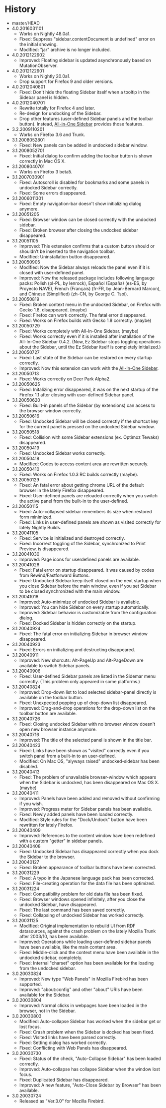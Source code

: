 # History

 - master/HEAD
 - 4.0.2016031101
   * Works on Nightly 48.0a1.
   * Fixed: Suppress "sidebar.contentDocument is undefined" error on the initial showing.
   * Modified: "jar" archive is no longer included.
 - 4.0.2012122902
   * Improved: Floating sidebar is updated asynchronously based on MutationObserver.
 - 4.0.2012122901
   * Works on Nightly 20.0a1.
   * Drop support for Firefox 9 and older versions.
 - 4.0.2012040801
   * Fixed: Don't hide the floating Sidebar itself when a tooltip in the Sidebar panel is hidden.
 - 4.0.2012040701
   * Rewrite totally for Firefox 4 and later.
   * Re-design for undocking of the Sidebar.
   * Drop other features (user-defined Sidebar panels and the toolbar button). Instead, [All-in-One Sidebar](https://addons.mozilla.org/firefox/addon/all-in-one-sidebar/) provides those features.
 - 3.2.2009110201
   * Works on Firefox 3.6 and Trunk.
 - 3.1.2008052801
   * Fixed: New panels can be added in undocked sidebar window.
 - 3.1.2008052701
   * Fixed: Initial dialog to confirm adding the toolbar button is shown correctly in Mac OS X.
 - 3.1.2008040701
   * Works on Firefox 3 beta5.
 - 3.1.2007030901
   * Fixed: Autoscroll is disabled for bookmarks and some panels in undocked Sidebar correctly.
   * Fixed: Some errors disappeared.
 - 3.1.2006011301
   * Fixed: Empty navigation-bar doesn't show initializing dialog anymore.
 - 3.1.20051205
   * Fixed: Browser window can be closed correctly with the undocked sidebar.
   * Fixed: Broken browser after closing the undocked sidebar disappeared.
 - 3.1.20051105
   * Improved: This extension confirms that a custom button should or shouldn't be inserted to the navigation toolbar.
   * Modified: Uninstallation button disappeared.
 - 3.1.20050905
   * Modified: Now the Sidebar always reloads the panel even if it is closed with user-defined panel.
   * Improved: Now the released package includes following langauge packs: Polish (pl-PL, by lenrock), Español (España) (es-ES, by Proyecto NAVE), French (Français) (fr-FR, by Jean-Bernard Marcon), and Chinese (Simplified) (zh-CN, by George C. Tsoi).
 - 3.1.20050819
   * Fixed: Broken context menu in the undocked Sidebar, on Firefox with Gecko 1.8, disappeared. (maybe)
   * Fixed: Firefox can work correctly. The fatal error disappeared.
   * Fixed: Works on Firefox builds with Gecko 1.8 correctly. (maybe)
 - 3.1.20050729
   * Fixed: Works completely with All-In-One Sidebar. (maybe)
   * Fixed: Works correctly even if it is installed after installation of the All-In-One Sidebar 0.4.2. (Now, Ez Sidebar stops toggling operations about the Sidebar, until the Ez Sidebar itself is completely initialized.)
 - 3.1.20050727
   * Fixed: Last state of the Sidebar can be restored on every startup correctly.
   * Improved: Now this extension can work with the [All-In-One Sidebar](http://firefox.exxile.net/).
 - 3.1.20050713
   * Fixed: Works correctly on Deer Park Alpha2.
 - 3.1.20050625
   * Fixed: Initalizing error disappeared, it was on the next startup of the Firefox 1.1 after closing with user-defined Sidebar panel.
 - 3.1.20050620
   * Fixed: Built-in panels of the Sidebar (by extensions) can access to the browser window correctly.
 - 3.1.20050616
   * Fixed: Undocked Sidebar will be closed correctly if the shortcut key for the current panel is pressed on the undocked Sidebar window.
 - 3.1.20050518
   * Fixed: Collision with some Sidebar extensions (ex. Optimoz Tewaks) disappeared.
 - 3.1.20050419
   * Fixed: Undocked Sidebar works correctly.
 - 3.1.20050418
   * Modified: Codes to access content area are rewritten securely.
 - 3.1.20050410
   * Fixed: Works on Firefox 1.0.3 RC builds correctly (maybe).
 - 3.1.20050129
   * Fixed: An fatal error about getting chrome URL of the default browser in the lately Firefox disappeared.
   * Fixed: User-defined panels are reloaded correctly when you switch the active panel from the built-in to the user-defined.
 - 3.1.20050115
   * Fixed: Auto-collapsed sidebar remembers its size when restored form minimized.
   * Fixed: Links in user-defined panels are shown as visited correctly for lately Nightly Builds.
 - 3.1.20041105
   * Fixed: Service is initialized and destroyed correctly.
   * Fixed: Incorrect toggling of the Sidebar, synchronized to Print Preview, is disappeared.
 - 3.1.20041030
   * Improved: Page icons for userdefined panels are available.
 - 3.1.20041026
   * Fixed: Fatal error on startup disappeared. It was caused by codes from Rewind/Fastforward Buttons.
   * Fixed: Undocked Sidebar keep itself closed on the next startup when you close Sidebar before the main window, even if you set Sidebar to be closed synchronized with the main window.
 - 3.1.20041018
   * Improved: Auto-minimize of undocked Sidebar is available.
   * Improved: You can hide Sidebar on every startup automatically.
   * Improved: Sidebar behavior is customizable from the configuration dialog.
   * Fixed: Docked Sidebar is hidden correctly on the startup.
 - 3.1.20040924
   * Fixed: The fatal error on initializing Sidebar in browser window disappeared.
 - 3.1.20040923
   * Fixed: Errors on initializing and destructing disappeared.
 - 3.1.20040911
   * Improved: New shorcuts: Alt-PageUp and Alt-PageDown are available to switch Sidebar panels.
 - 3.1.20040906
   * Fixed: User-defined Sidebar panels are listed in the Sidemar menu correctly. (This problem only appeared in some platforms.)
 - 3.1.20040824
   * Improved: Drop-down list to load selected sidebar-panel directly is available on the toolbar button.
   * Fixed: Unexpected popping up of drop-down list disappeared.
   * Improved: Drag-and-drop operations for the drop-down list on the toolbar button are available.
 - 3.1.20040726
   * Fixed: Closing undocked Sidebar with no browser window doesn't open new browser instance anymore.
 - 3.1.20040716
   * Improved: The title of the selected panel is shown in the title bar.
 - 3.1.20040423
   * Fixed: Links have been shown as "visited" correctly even if you switch panel from a built-in to an user-defined.
   * Modified: On Mac OS, "alyways raised" undocked-sidebar has been disabled.
 - 3.1.20040413
   * Fixed: The problem of unavailable browser-window which appears when the Sidebar is undocked, has been disappeared on Mac OS X. (maybe)
 - 3.1.20040411
   * Improved: Panels have been added and removed without confirming if you wish.
   * Improved: Progress meter for Sidebar panels has been available.
   * Fixed: Newly added panels have been loaded correctly.
   * Modified: Style rules for the "Dock/Undock" button have been rewritten for lately Firefox.
 - 3.1.20040409
   * Improved: References to the content window have been redefined with a custom "getter" in sidebar panels.
 - 3.1.20040408
   * Fixed: Undocked Sidebar has disappeared correctly when you dock the Sidebar to the browser.
 - 3.1.20040127
   * Fixed: Broken appearance of toolbar buttons have been corrected.
 - 3.1.20031229
   * Fixed: A typo in the Japanese language pack has been corrected.
   * Fixed: File-creating operation for the data file has been optimized.
 - 3.1.20031224
   * Fixed: Compatibility problem for old data file has been fixed.
   * Fixed: Browser windows opened infinitely, after you close the undocked Sidebar, have disappeared.
   * Fixed: The last command has been saved correctly.
   * Fixed: Collapsing of undocked Sidebar has worked correctly.
 - 3.1.20031125
   * Modified: Original implementation to rebuild UI from RDF datasources, against the crash problem on the lately Mozilla Trunk after 2003/10, has been available.
   * Improved: Operations while loading user-defined sidebar panels have been available, like the main content area.
   * Fixed: Middle-click and the context menu have been available in the undocked sidebar, completely.
   * Fixed: Internal "charset" option has been available for the loading from the undocked sidebar.
 - 3.0.20030824
   * Improved: New type "Web Panels" in Mozilla Firebird has been supported.
   * Improved: "about:config" and other "about" URIs have been available for the Sidebar.
 - 3.0.20030804
   * Improved: Normal clicks in webpages have been loaded in the browser, not in the Sidebar.
 - 3.0.20030803
   * Modified: Auto-collapse Sidebar has worked when the sidebar get or lost focus.
   * Fixed: Crash problem when the Sidebar is docked has been fixed.
   * Fixed: Visited links have been parsed correctly.
   * Fixed: Setting dialog has worked correctly.
   * Fixed: Conflicting with Web Panels has disappeared.
 - 3.0.20030730
   * Fixed: Status of the check, "Auto-Collapse Sidebar" has been loaded correctly.
   * Improved: Auto-collapse has collapse Sidebar when the window lost focus.
   * Fixed: Duplicated Sidebar has disappeared.
   * Improved: A new feature, "Auto-Close Sidebar by Browser" has been available.
 - 3.0.20030724
   * Released as "Ver.3.0" for Mozilla Firebird.
